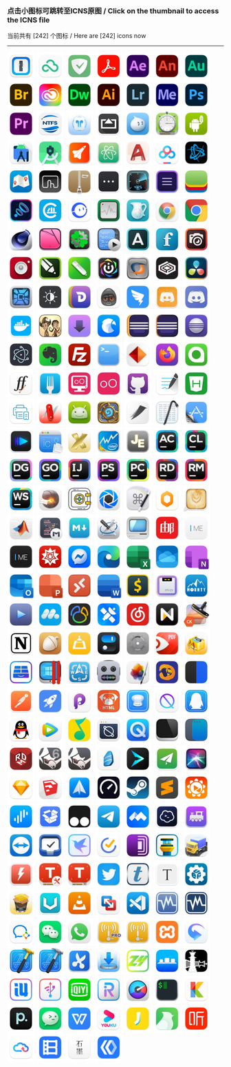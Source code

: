 ### 点击小图标可跳转至ICNS原图  /  Click on the thumbnail to access the ICNS file  
当前共有 [242] 个图标 / Here are [242] icons now  
****  

<a href="../icons/1Password.icns"><img src="./1Password.jpg" alt="1Password" width="64" /></a>
<a href="../icons/360安全云盘.icns"><img src="./360安全云盘.jpg" alt="360安全云盘" width="64" /></a>
<a href="../icons/AdGuard for Safari.icns"><img src="./AdGuard%20for%20Safari.jpg" alt="AdGuard for Safari" width="64" /></a>
<a href="../icons/Adobe Acrobat.icns"><img src="./Adobe%20Acrobat.jpg" alt="Adobe Acrobat" width="64" /></a>
<a href="../icons/Adobe After Effects.icns"><img src="./Adobe%20After%20Effects.jpg" alt="Adobe After Effects" width="64" /></a>
<a href="../icons/Adobe Animate.icns"><img src="./Adobe%20Animate.jpg" alt="Adobe Animate" width="64" /></a>
<a href="../icons/Adobe Audition.icns"><img src="./Adobe%20Audition.jpg" alt="Adobe Audition" width="64" /></a>
<a href="../icons/Adobe Bridge.icns"><img src="./Adobe%20Bridge.jpg" alt="Adobe Bridge" width="64" /></a>
<a href="../icons/Adobe Creative Cloud.icns"><img src="./Adobe%20Creative%20Cloud.jpg" alt="Adobe Creative Cloud" width="64" /></a>
<a href="../icons/Adobe Dreamweaver.icns"><img src="./Adobe%20Dreamweaver.jpg" alt="Adobe Dreamweaver" width="64" /></a>
<a href="../icons/Adobe Illustrator.icns"><img src="./Adobe%20Illustrator.jpg" alt="Adobe Illustrator" width="64" /></a>
<a href="../icons/Adobe Lightroom.icns"><img src="./Adobe%20Lightroom.jpg" alt="Adobe Lightroom" width="64" /></a>
<a href="../icons/Adobe Media Encoder.icns"><img src="./Adobe%20Media%20Encoder.jpg" alt="Adobe Media Encoder" width="64" /></a>
<a href="../icons/Adobe Photoshop.icns"><img src="./Adobe%20Photoshop.jpg" alt="Adobe Photoshop" width="64" /></a>
<a href="../icons/Adobe Premiere.icns"><img src="./Adobe%20Premiere.jpg" alt="Adobe Premiere" width="64" /></a>
<a href="../icons/Aibotech NTFS.icns"><img src="./Aibotech%20NTFS.jpg" alt="Aibotech NTFS" width="64" /></a>
<a href="../icons/AirBuddy.icns"><img src="./AirBuddy.jpg" alt="AirBuddy" width="64" /></a>
<a href="../icons/AirServer.icns"><img src="./AirServer.jpg" alt="AirServer" width="64" /></a>
<a href="../icons/Aliwangwang.icns"><img src="./Aliwangwang.jpg" alt="Aliwangwang" width="64" /></a>
<a href="../icons/AmorphousDiskMark.icns"><img src="./AmorphousDiskMark.jpg" alt="AmorphousDiskMark" width="64" /></a>
<a href="../icons/Android File Transfer.icns"><img src="./Android%20File%20Transfer.jpg" alt="Android File Transfer" width="64" /></a>
<a href="../icons/Android Studio(New).icns"><img src="./Android%20Studio(New).jpg" alt="Android Studio(New)" width="64" /></a>
<a href="../icons/Android Studio.icns"><img src="./Android%20Studio.jpg" alt="Android Studio" width="64" /></a>
<a href="../icons/ApiPost.icns"><img src="./ApiPost.jpg" alt="ApiPost" width="64" /></a>
<a href="../icons/Atom.icns"><img src="./Atom.jpg" alt="Atom" width="64" /></a>
<a href="../icons/AutoCAD.icns"><img src="./AutoCAD.jpg" alt="AutoCAD" width="64" /></a>
<a href="../icons/BaiduNetdisk.icns"><img src="./BaiduNetdisk.jpg" alt="BaiduNetdisk" width="64" /></a>
<a href="../icons/BattleNet.icns"><img src="./BattleNet.jpg" alt="BattleNet" width="64" /></a>
<a href="../icons/BestTrace.icns"><img src="./BestTrace.jpg" alt="BestTrace" width="64" /></a>
<a href="../icons/Better Touch Tool.icns"><img src="./Better%20Touch%20Tool.jpg" alt="Better Touch Tool" width="64" /></a>
<a href="../icons/BetterZip.icns"><img src="./BetterZip.jpg" alt="BetterZip" width="64" /></a>
<a href="../icons/BitBar.icns"><img src="./BitBar.jpg" alt="BitBar" width="64" /></a>
<a href="../icons/Blackmagic Disk Speed Test.icns"><img src="./Blackmagic%20Disk%20Speed%20Test.jpg" alt="Blackmagic Disk Speed Test" width="64" /></a>
<a href="../icons/Blocs.icns"><img src="./Blocs.jpg" alt="Blocs" width="64" /></a>
<a href="../icons/BlueStacks.icns"><img src="./BlueStacks.jpg" alt="BlueStacks" width="64" /></a>
<a href="../icons/Boom3D.icns"><img src="./Boom3D.jpg" alt="Boom3D" width="64" /></a>
<a href="../icons/CAJViewer.icns"><img src="./CAJViewer.jpg" alt="CAJViewer" width="64" /></a>
<a href="../icons/CCtalk.icns"><img src="./CCtalk.jpg" alt="CCtalk" width="64" /></a>
<a href="../icons/CPU-S.icns"><img src="./CPU-S.jpg" alt="CPU-S" width="64" /></a>
<a href="../icons/Charles.icns"><img src="./Charles.jpg" alt="Charles" width="64" /></a>
<a href="../icons/Chrome(1).icns"><img src="./Chrome(1).jpg" alt="Chrome(1)" width="64" /></a>
<a href="../icons/Chrome(2).icns"><img src="./Chrome(2).jpg" alt="Chrome(2)" width="64" /></a>
<a href="../icons/Cinema 4D.icns"><img src="./Cinema%204D.jpg" alt="Cinema 4D" width="64" /></a>
<a href="../icons/CleanMyMac.icns"><img src="./CleanMyMac.jpg" alt="CleanMyMac" width="64" /></a>
<a href="../icons/CloverConfigurator.icns"><img src="./CloverConfigurator.jpg" alt="CloverConfigurator" width="64" /></a>
<a href="../icons/CodeRunner.icns"><img src="./CodeRunner.jpg" alt="CodeRunner" width="64" /></a>
<a href="../icons/Corel Font Manager 2019.icns"><img src="./Corel%20Font%20Manager%202019.jpg" alt="Corel Font Manager 2019" width="64" /></a>
<a href="../icons/Corel Font Manager 2020.icns"><img src="./Corel%20Font%20Manager%202020.jpg" alt="Corel Font Manager 2020" width="64" /></a>
<a href="../icons/Corel PHOTO-PAINT 2019.icns"><img src="./Corel%20PHOTO-PAINT%202019.jpg" alt="Corel PHOTO-PAINT 2019" width="64" /></a>
<a href="../icons/Corel PHOTO-PAINT 2020.icns"><img src="./Corel%20PHOTO-PAINT%202020.jpg" alt="Corel PHOTO-PAINT 2020" width="64" /></a>
<a href="../icons/CorelDRAW 2019.icns"><img src="./CorelDRAW%202019.jpg" alt="CorelDRAW 2019" width="64" /></a>
<a href="../icons/CorelDRAW 2020.icns"><img src="./CorelDRAW%202020.jpg" alt="CorelDRAW 2020" width="64" /></a>
<a href="../icons/Corsair iCUE.icns"><img src="./Corsair%20iCUE.jpg" alt="Corsair iCUE" width="64" /></a>
<a href="../icons/CrossOver.icns"><img src="./CrossOver.jpg" alt="CrossOver" width="64" /></a>
<a href="../icons/CrossOver20.icns"><img src="./CrossOver20.jpg" alt="CrossOver20" width="64" /></a>
<a href="../icons/DaVinci.icns"><img src="./DaVinci.jpg" alt="DaVinci" width="64" /></a>
<a href="../icons/DaisyDisk.icns"><img src="./DaisyDisk.jpg" alt="DaisyDisk" width="64" /></a>
<a href="../icons/Dark Mode for Safari.icns"><img src="./Dark%20Mode%20for%20Safari.jpg" alt="Dark Mode for Safari" width="64" /></a>
<a href="../icons/Dash.icns"><img src="./Dash.jpg" alt="Dash" width="64" /></a>
<a href="../icons/Debookee.icns"><img src="./Debookee.jpg" alt="Debookee" width="64" /></a>
<a href="../icons/DingTalk.icns"><img src="./DingTalk.jpg" alt="DingTalk" width="64" /></a>
<a href="../icons/Discord Dev.icns"><img src="./Discord%20Dev.jpg" alt="Discord Dev" width="64" /></a>
<a href="../icons/Discord.icns"><img src="./Discord.jpg" alt="Discord" width="64" /></a>
<a href="../icons/Docker.icns"><img src="./Docker.jpg" alt="Docker" width="64" /></a>
<a href="../icons/Don't Starve Together.icns"><img src="./Don't%20Starve%20Together.jpg" alt="Don't Starve Together" width="64" /></a>
<a href="../icons/Downie.icns"><img src="./Downie.jpg" alt="Downie" width="64" /></a>
<a href="../icons/Eagle.icns"><img src="./Eagle.jpg" alt="Eagle" width="64" /></a>
<a href="../icons/Eclipse(1).icns"><img src="./Eclipse(1).jpg" alt="Eclipse(1)" width="64" /></a>
<a href="../icons/Eclipse(2).icns"><img src="./Eclipse(2).jpg" alt="Eclipse(2)" width="64" /></a>
<a href="../icons/Eclipse(3).icns"><img src="./Eclipse(3).jpg" alt="Eclipse(3)" width="64" /></a>
<a href="../icons/Electron.icns"><img src="./Electron.jpg" alt="Electron" width="64" /></a>
<a href="../icons/Evernote.icns"><img src="./Evernote.jpg" alt="Evernote" width="64" /></a>
<a href="../icons/FileZilla.icns"><img src="./FileZilla.jpg" alt="FileZilla" width="64" /></a>
<a href="../icons/FinalShell.icns"><img src="./FinalShell.jpg" alt="FinalShell" width="64" /></a>
<a href="../icons/FireStream.icns"><img src="./FireStream.jpg" alt="FireStream" width="64" /></a>
<a href="../icons/Firefox.icns"><img src="./Firefox.jpg" alt="Firefox" width="64" /></a>
<a href="../icons/Focus.icns"><img src="./Focus.jpg" alt="Focus" width="64" /></a>
<a href="../icons/FontForge.icns"><img src="./FontForge.jpg" alt="FontForge" width="64" /></a>
<a href="../icons/Fork.icns"><img src="./Fork.jpg" alt="Fork" width="64" /></a>
<a href="../icons/Genymotion Shell.icns"><img src="./Genymotion%20Shell.jpg" alt="Genymotion Shell" width="64" /></a>
<a href="../icons/Genymotion.icns"><img src="./Genymotion.jpg" alt="Genymotion" width="64" /></a>
<a href="../icons/Github.icns"><img src="./Github.jpg" alt="Github" width="64" /></a>
<a href="../icons/GoodNote.icns"><img src="./GoodNote.jpg" alt="GoodNote" width="64" /></a>
<a href="../icons/HBuilderx.icns"><img src="./HBuilderx.jpg" alt="HBuilderx" width="64" /></a>
<a href="../icons/HP Smart.icns"><img src="./HP%20Smart.jpg" alt="HP Smart" width="64" /></a>
<a href="../icons/Hackintool.icns"><img src="./Hackintool.jpg" alt="Hackintool" width="64" /></a>
<a href="../icons/HandShaker.icns"><img src="./HandShaker.jpg" alt="HandShaker" width="64" /></a>
<a href="../icons/HearthStone.icns"><img src="./HearthStone.jpg" alt="HearthStone" width="64" /></a>
<a href="../icons/HelloFont.icns"><img src="./HelloFont.jpg" alt="HelloFont" width="64" /></a>
<a href="../icons/Hex Fiend.icns"><img src="./Hex%20Fiend.jpg" alt="Hex Fiend" width="64" /></a>
<a href="../icons/Hopper Disassembler.icns"><img src="./Hopper%20Disassembler.jpg" alt="Hopper Disassembler" width="64" /></a>
<a href="../icons/IINA.icns"><img src="./IINA.jpg" alt="IINA" width="64" /></a>
<a href="../icons/Icon Slate.icns"><img src="./Icon%20Slate.jpg" alt="Icon Slate" width="64" /></a>
<a href="../icons/Install Disk Creator.icns"><img src="./Install%20Disk%20Creator.jpg" alt="Install Disk Creator" width="64" /></a>
<a href="../icons/Intel Power Gadget.icns"><img src="./Intel%20Power%20Gadget.jpg" alt="Intel Power Gadget" width="64" /></a>
<a href="../icons/JSON Editor.icns"><img src="./JSON%20Editor.jpg" alt="JSON Editor" width="64" /></a>
<a href="../icons/JetBrains AppCode.icns"><img src="./JetBrains%20AppCode.jpg" alt="JetBrains AppCode" width="64" /></a>
<a href="../icons/JetBrains CLion.icns"><img src="./JetBrains%20CLion.jpg" alt="JetBrains CLion" width="64" /></a>
<a href="../icons/JetBrains DataGrip.icns"><img src="./JetBrains%20DataGrip.jpg" alt="JetBrains DataGrip" width="64" /></a>
<a href="../icons/JetBrains GoLand.icns"><img src="./JetBrains%20GoLand.jpg" alt="JetBrains GoLand" width="64" /></a>
<a href="../icons/JetBrains IDEA.icns"><img src="./JetBrains%20IDEA.jpg" alt="JetBrains IDEA" width="64" /></a>
<a href="../icons/JetBrains PHPStorm.icns"><img src="./JetBrains%20PHPStorm.jpg" alt="JetBrains PHPStorm" width="64" /></a>
<a href="../icons/JetBrains PyCharm.icns"><img src="./JetBrains%20PyCharm.jpg" alt="JetBrains PyCharm" width="64" /></a>
<a href="../icons/JetBrains Rider.icns"><img src="./JetBrains%20Rider.jpg" alt="JetBrains Rider" width="64" /></a>
<a href="../icons/JetBrains RubyMine.icns"><img src="./JetBrains%20RubyMine.jpg" alt="JetBrains RubyMine" width="64" /></a>
<a href="../icons/JetBrains WebStorm.icns"><img src="./JetBrains%20WebStorm.jpg" alt="JetBrains WebStorm" width="64" /></a>
<a href="../icons/Keka.icns"><img src="./Keka.jpg" alt="Keka" width="64" /></a>
<a href="../icons/KeyManager.icns"><img src="./KeyManager.jpg" alt="KeyManager" width="64" /></a>
<a href="../icons/KeyShot.icns"><img src="./KeyShot.jpg" alt="KeyShot" width="64" /></a>
<a href="../icons/Keyboard Maestro.icns"><img src="./Keyboard%20Maestro.jpg" alt="Keyboard Maestro" width="64" /></a>
<a href="../icons/Lemon.icns"><img src="./Lemon.jpg" alt="Lemon" width="64" /></a>
<a href="../icons/Lungo.icns"><img src="./Lungo.jpg" alt="Lungo" width="64" /></a>
<a href="../icons/MATLAB.icns"><img src="./MATLAB.jpg" alt="MATLAB" width="64" /></a>
<a href="../icons/MWeb.icns"><img src="./MWeb.jpg" alt="MWeb" width="64" /></a>
<a href="../icons/MacDown.icns"><img src="./MacDown.jpg" alt="MacDown" width="64" /></a>
<a href="../icons/MaciASL.icns"><img src="./MaciASL.jpg" alt="MaciASL" width="64" /></a>
<a href="../icons/Mactracker.icns"><img src="./Mactracker.jpg" alt="Mactracker" width="64" /></a>
<a href="../icons/MailMaster(网易邮箱大师).icns"><img src="./MailMaster(网易邮箱大师).jpg" alt="MailMaster(网易邮箱大师)" width="64" /></a>
<a href="../icons/MarkEditor.icns"><img src="./MarkEditor.jpg" alt="MarkEditor" width="64" /></a>
<a href="../icons/MarkEditor_Dark.png"><img src="./MarkEditor_Dark.jpg" alt="MarkEditor_Dark" width="64" /></a>
<a href="../icons/Mathematica.icns"><img src="./Mathematica.jpg" alt="Mathematica" width="64" /></a>
<a href="../icons/Messenger.icns"><img src="./Messenger.jpg" alt="Messenger" width="64" /></a>
<a href="../icons/Microsoft Edge.icns"><img src="./Microsoft%20Edge.jpg" alt="Microsoft Edge" width="64" /></a>
<a href="../icons/Microsoft Excel.icns"><img src="./Microsoft%20Excel.jpg" alt="Microsoft Excel" width="64" /></a>
<a href="../icons/Microsoft OneDrive.icns"><img src="./Microsoft%20OneDrive.jpg" alt="Microsoft OneDrive" width="64" /></a>
<a href="../icons/Microsoft OneNote.icns"><img src="./Microsoft%20OneNote.jpg" alt="Microsoft OneNote" width="64" /></a>
<a href="../icons/Microsoft Outlook.icns"><img src="./Microsoft%20Outlook.jpg" alt="Microsoft Outlook" width="64" /></a>
<a href="../icons/Microsoft PowerPoint.icns"><img src="./Microsoft%20PowerPoint.jpg" alt="Microsoft PowerPoint" width="64" /></a>
<a href="../icons/Microsoft Remote Desktop.icns"><img src="./Microsoft%20Remote%20Desktop.jpg" alt="Microsoft Remote Desktop" width="64" /></a>
<a href="../icons/Microsoft Word.icns"><img src="./Microsoft%20Word.jpg" alt="Microsoft Word" width="64" /></a>
<a href="../icons/Money Pro.icns"><img src="./Money%20Pro.jpg" alt="Money Pro" width="64" /></a>
<a href="../icons/Motrix.icns"><img src="./Motrix.jpg" alt="Motrix" width="64" /></a>
<a href="../icons/Mounty.icns"><img src="./Mounty.jpg" alt="Mounty" width="64" /></a>
<a href="../icons/Movist.icns"><img src="./Movist.jpg" alt="Movist" width="64" /></a>
<a href="../icons/MuMu.icns"><img src="./MuMu.jpg" alt="MuMu" width="64" /></a>
<a href="../icons/Navicat.icns"><img src="./Navicat.jpg" alt="Navicat" width="64" /></a>
<a href="../icons/NetNewsWire.icns"><img src="./NetNewsWire.jpg" alt="NetNewsWire" width="64" /></a>
<a href="../icons/NeteaseMusic.icns"><img src="./NeteaseMusic.jpg" alt="NeteaseMusic" width="64" /></a>
<a href="../icons/Neural Mix Pro.icns"><img src="./Neural%20Mix%20Pro.jpg" alt="Neural Mix Pro" width="64" /></a>
<a href="../icons/Noiseless CK.icns"><img src="./Noiseless%20CK.jpg" alt="Noiseless CK" width="64" /></a>
<a href="../icons/Notion.icns"><img src="./Notion.jpg" alt="Notion" width="64" /></a>
<a href="../icons/Nutstore.icns"><img src="./Nutstore.jpg" alt="Nutstore" width="64" /></a>
<a href="../icons/OmniDiskSweeper.icns"><img src="./OmniDiskSweeper.jpg" alt="OmniDiskSweeper" width="64" /></a>
<a href="../icons/One Switch.icns"><img src="./One%20Switch.jpg" alt="One Switch" width="64" /></a>
<a href="../icons/OpenCore Configurator.icns"><img src="./OpenCore%20Configurator.jpg" alt="OpenCore Configurator" width="64" /></a>
<a href="../icons/PDF Expert.icns"><img src="./PDF%20Expert.jpg" alt="PDF Expert" width="64" /></a>
<a href="../icons/Pacifist.icns"><img src="./Pacifist.jpg" alt="Pacifist" width="64" /></a>
<a href="../icons/Paragon NTFS.icns"><img src="./Paragon%20NTFS.jpg" alt="Paragon NTFS" width="64" /></a>
<a href="../icons/Parallels Desktop.icns"><img src="./Parallels%20Desktop.jpg" alt="Parallels Desktop" width="64" /></a>
<a href="../icons/Path Finder.icns"><img src="./Path%20Finder.jpg" alt="Path Finder" width="64" /></a>
<a href="../icons/Permute.icns"><img src="./Permute.jpg" alt="Permute" width="64" /></a>
<a href="../icons/Pixelmator Pro.icns"><img src="./Pixelmator%20Pro.jpg" alt="Pixelmator Pro" width="64" /></a>
<a href="../icons/Platypus.icns"><img src="./Platypus.jpg" alt="Platypus" width="64" /></a>
<a href="../icons/PopClip.icns"><img src="./PopClip.jpg" alt="PopClip" width="64" /></a>
<a href="../icons/Postman.icns"><img src="./Postman.jpg" alt="Postman" width="64" /></a>
<a href="../icons/Potato.icns"><img src="./Potato.jpg" alt="Potato" width="64" /></a>
<a href="../icons/Principle.icns"><img src="./Principle.jpg" alt="Principle" width="64" /></a>
<a href="../icons/PugToHtml.icns"><img src="./PugToHtml.jpg" alt="PugToHtml" width="64" /></a>
<a href="../icons/PxCook.icns"><img src="./PxCook.jpg" alt="PxCook" width="64" /></a>
<a href="../icons/QBlocker.icns"><img src="./QBlocker.jpg" alt="QBlocker" width="64" /></a>
<a href="../icons/QQ Dev.icns"><img src="./QQ%20Dev.jpg" alt="QQ Dev" width="64" /></a>
<a href="../icons/QQ.icns"><img src="./QQ.jpg" alt="QQ" width="64" /></a>
<a href="../icons/QQLive.icns"><img src="./QQLive.jpg" alt="QQLive" width="64" /></a>
<a href="../icons/QQMusic.icns"><img src="./QQMusic.jpg" alt="QQMusic" width="64" /></a>
<a href="../icons/QQ小程序开发者工具.icns"><img src="./QQ小程序开发者工具.jpg" alt="QQ小程序开发者工具" width="64" /></a>
<a href="../icons/QuickTime Player.icns"><img src="./QuickTime%20Player.jpg" alt="QuickTime Player" width="64" /></a>
<a href="../icons/RDM.icns"><img src="./RDM.jpg" alt="RDM" width="64" /></a>
<a href="../icons/Rectangle.icns"><img src="./Rectangle.jpg" alt="Rectangle" width="64" /></a>
<a href="../icons/Redis Desktop Manager.icns"><img src="./Redis%20Desktop%20Manager.jpg" alt="Redis Desktop Manager" width="64" /></a>
<a href="../icons/Rhino 6.icns"><img src="./Rhino%206.jpg" alt="Rhino 6" width="64" /></a>
<a href="../icons/Rhino.icns"><img src="./Rhino.jpg" alt="Rhino" width="64" /></a>
<a href="../icons/Rosetta Stone.icns"><img src="./Rosetta%20Stone.jpg" alt="Rosetta Stone" width="64" /></a>
<a href="../icons/START.icns"><img src="./START.jpg" alt="START" width="64" /></a>
<a href="../icons/ShadowsocksX.icns"><img src="./ShadowsocksX.jpg" alt="ShadowsocksX" width="64" /></a>
<a href="../icons/Siri.icns"><img src="./Siri.jpg" alt="Siri" width="64" /></a>
<a href="../icons/Sketch.icns"><img src="./Sketch.jpg" alt="Sketch" width="64" /></a>
<a href="../icons/SketchUP.icns"><img src="./SketchUP.jpg" alt="SketchUP" width="64" /></a>
<a href="../icons/Spark.icns"><img src="./Spark.jpg" alt="Spark" width="64" /></a>
<a href="../icons/Speedtest.icns"><img src="./Speedtest.jpg" alt="Speedtest" width="64" /></a>
<a href="../icons/Steam.icns"><img src="./Steam.jpg" alt="Steam" width="64" /></a>
<a href="../icons/Sublime.icns"><img src="./Sublime.jpg" alt="Sublime" width="64" /></a>
<a href="../icons/Sunlogin.icns"><img src="./Sunlogin.jpg" alt="Sunlogin" width="64" /></a>
<a href="../icons/Surge.icns"><img src="./Surge.jpg" alt="Surge" width="64" /></a>
<a href="../icons/Suspicious Package.icns"><img src="./Suspicious%20Package.jpg" alt="Suspicious Package" width="64" /></a>
<a href="../icons/Tampermonkey.icns"><img src="./Tampermonkey.jpg" alt="Tampermonkey" width="64" /></a>
<a href="../icons/Telegram.icns"><img src="./Telegram.jpg" alt="Telegram" width="64" /></a>
<a href="../icons/Tencent Meeting.icns"><img src="./Tencent%20Meeting.jpg" alt="Tencent Meeting" width="64" /></a>
<a href="../icons/Termius.icns"><img src="./Termius.jpg" alt="Termius" width="64" /></a>
<a href="../icons/ThemeEngine.icns"><img src="./ThemeEngine.jpg" alt="ThemeEngine" width="64" /></a>
<a href="../icons/Themviewer.icns"><img src="./Themviewer.jpg" alt="Themviewer" width="64" /></a>
<a href="../icons/Things3.icns"><img src="./Things3.jpg" alt="Things3" width="64" /></a>
<a href="../icons/Thunder.icns"><img src="./Thunder.jpg" alt="Thunder" width="64" /></a>
<a href="../icons/TickTick(滴答清单).icns"><img src="./TickTick(滴答清单).jpg" alt="TickTick(滴答清单)" width="64" /></a>
<a href="../icons/TorBrowser.icns"><img src="./TorBrowser.jpg" alt="TorBrowser" width="64" /></a>
<a href="../icons/Tower Pro.icns"><img src="./Tower%20Pro.jpg" alt="Tower Pro" width="64" /></a>
<a href="../icons/Transmit.icns"><img src="./Transmit.jpg" alt="Transmit" width="64" /></a>
<a href="../icons/Turbo Boost Switcher.icns"><img src="./Turbo%20Boost%20Switcher.jpg" alt="Turbo Boost Switcher" width="64" /></a>
<a href="../icons/Tuxera Disk Manager.icns"><img src="./Tuxera%20Disk%20Manager.jpg" alt="Tuxera Disk Manager" width="64" /></a>
<a href="../icons/Tuxera NTFS.icns"><img src="./Tuxera%20NTFS.jpg" alt="Tuxera NTFS" width="64" /></a>
<a href="../icons/Twitter.icns"><img src="./Twitter.jpg" alt="Twitter" width="64" /></a>
<a href="../icons/Typelight.icns"><img src="./Typelight.jpg" alt="Typelight" width="64" /></a>
<a href="../icons/Typora.icns"><img src="./Typora.jpg" alt="Typora" width="64" /></a>
<a href="../icons/UEFITool.icns"><img src="./UEFITool.jpg" alt="UEFITool" width="64" /></a>
<a href="../icons/UninstallPKG.icns"><img src="./UninstallPKG.jpg" alt="UninstallPKG" width="64" /></a>
<a href="../icons/V2rayU.icns"><img src="./V2rayU.jpg" alt="V2rayU" width="64" /></a>
<a href="../icons/VLC.icns"><img src="./VLC.jpg" alt="VLC" width="64" /></a>
<a href="../icons/VMware Fusion.icns"><img src="./VMware%20Fusion.jpg" alt="VMware Fusion" width="64" /></a>
<a href="../icons/VSCode.icns"><img src="./VSCode.jpg" alt="VSCode" width="64" /></a>
<a href="../icons/VirtualBox(1).icns"><img src="./VirtualBox(1).jpg" alt="VirtualBox(1)" width="64" /></a>
<a href="../icons/VirtualBox(2).icns"><img src="./VirtualBox(2).jpg" alt="VirtualBox(2)" width="64" /></a>
<a href="../icons/WXWork(企业微信).icns"><img src="./WXWork(企业微信).jpg" alt="WXWork(企业微信)" width="64" /></a>
<a href="../icons/WeChat.icns"><img src="./WeChat.jpg" alt="WeChat" width="64" /></a>
<a href="../icons/WhatsApp.icns"><img src="./WhatsApp.jpg" alt="WhatsApp" width="64" /></a>
<a href="../icons/WiFi Explorer Pro.icns"><img src="./WiFi%20Explorer%20Pro.jpg" alt="WiFi Explorer Pro" width="64" /></a>
<a href="../icons/WiFi Explorer.icns"><img src="./WiFi%20Explorer.jpg" alt="WiFi Explorer" width="64" /></a>
<a href="../icons/XAMPP.icns"><img src="./XAMPP.jpg" alt="XAMPP" width="64" /></a>
<a href="../icons/XLPlayer.icns"><img src="./XLPlayer.jpg" alt="XLPlayer" width="64" /></a>
<a href="../icons/Xcode(golden hammer).icns"><img src="./Xcode(golden%20hammer).jpg" alt="Xcode(golden hammer)" width="64" /></a>
<a href="../icons/Xcode(silver hammer).icns"><img src="./Xcode(silver%20hammer).jpg" alt="Xcode(silver hammer)" width="64" /></a>
<a href="../icons/Xnip.icns"><img src="./Xnip.jpg" alt="Xnip" width="64" /></a>
<a href="../icons/Yoink.icns"><img src="./Yoink.jpg" alt="Yoink" width="64" /></a>
<a href="../icons/ZY Player.icns"><img src="./ZY%20Player.jpg" alt="ZY Player" width="64" /></a>
<a href="../icons/cDock.icns"><img src="./cDock.jpg" alt="cDock" width="64" /></a>
<a href="../icons/checkra1n.icns"><img src="./checkra1n.jpg" alt="checkra1n" width="64" /></a>
<a href="../icons/i4Tools.icns"><img src="./i4Tools.jpg" alt="i4Tools" width="64" /></a>
<a href="../icons/iMazing.icns"><img src="./iMazing.jpg" alt="iMazing" width="64" /></a>
<a href="../icons/iQIYI(爱奇艺).icns"><img src="./iQIYI(爱奇艺).jpg" alt="iQIYI(爱奇艺)" width="64" /></a>
<a href="../icons/iRIghtMouse(超级右键).icns"><img src="./iRIghtMouse(超级右键).jpg" alt="iRIghtMouse(超级右键)" width="64" /></a>
<a href="../icons/iStat Menus.icns"><img src="./iStat%20Menus.jpg" alt="iStat Menus" width="64" /></a>
<a href="../icons/iTerm.icns"><img src="./iTerm.jpg" alt="iTerm" width="64" /></a>
<a href="../icons/miniQpicview(看图).icns"><img src="./miniQpicview(看图).jpg" alt="miniQpicview(看图)" width="64" /></a>
<a href="../icons/pap.er.icns"><img src="./pap.er.jpg" alt="pap.er" width="64" /></a>
<a href="../icons/wechatwebdevtools(微信开发者工具).icns"><img src="./wechatwebdevtools(微信开发者工具).jpg" alt="wechatwebdevtools(微信开发者工具)" width="64" /></a>
<a href="../icons/wpsoffice.icns"><img src="./wpsoffice.jpg" alt="wpsoffice" width="64" /></a>
<a href="../icons/优酷.icns"><img src="./优酷.jpg" alt="优酷" width="64" /></a>
<a href="../icons/即刻.icns"><img src="./即刻.jpg" alt="即刻" width="64" /></a>
<a href="../icons/语雀.icns"><img src="./语雀.jpg" alt="语雀" width="64" /></a>
<a href="../icons/喜马拉雅.icns"><img src="./喜马拉雅.jpg" alt="喜马拉雅" width="64" /></a>
<a href="../icons/天翼云盘.icns"><img src="./天翼云盘.jpg" alt="天翼云盘" width="64" /></a>
<a href="../icons/暴风影音.icns"><img src="./暴风影音.jpg" alt="暴风影音" width="64" /></a>
<a href="../icons/石墨文档.icns"><img src="./石墨文档.jpg" alt="石墨文档" width="64" /></a>
<a href="../icons/百度开发者工具.icns"><img src="./百度开发者工具.jpg" alt="百度开发者工具" width="64" /></a>
